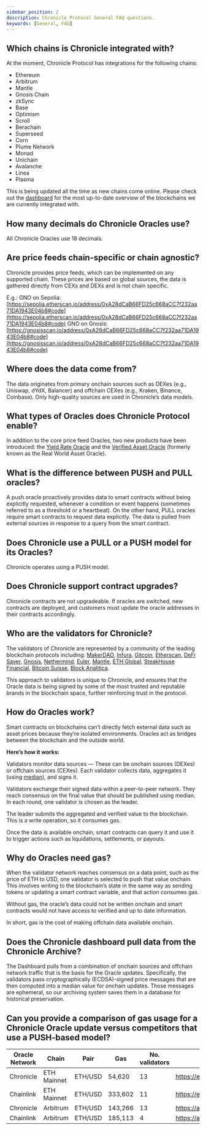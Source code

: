 ```yaml
---
sidebar_position: 2
description: Chronicle Protocol General FAQ questions.
keywords: [General, FAQ]
---
```


## Which chains is Chronicle integrated with?

At the moment, Chronicle Protocol has integrations for the following chains:

- Ethereum
- Arbitrum
- Mantle
- Gnosis Chain
- zkSync
- Base
- Optimism
- Scroll
- Berachain
- Superseed
- Corn
- Plume Network
- Monad
- Unichain
- Avalanche
- Linea
- Plasma

This is being updated all the time as new chains come online. Please check out the [dashboard](https://chroniclelabs.org/dashboard/oracles) for the most up-to-date overview of the blockchains we are currently integrated with.

## How many decimals do Chronicle Oracles use?

All Chronicle Oracles use 18 decimals.

## Are price feeds chain-specific or chain agnostic?

Chronicle provides price feeds, which can be implemented on any supported chain. These prices are based on global sources, the data is gathered directly from CEXs and DEXs and is not chain specific.

E.g.: GNO on Sepolia: [https://sepolia.etherscan.io/address/0xA28dCaB66FD25c668aCC7f232aa71DA1943E04b8#code](https://sepolia.etherscan.io/address/0xA28dCaB66FD25c668aCC7f232aa71DA1943E04b8#code)
GNO on Gnosis: [https://gnosisscan.io/address/0xA28dCaB66FD25c668aCC7f232aa71DA1943E04b8#code](https://gnosisscan.io/address/0xA28dCaB66FD25c668aCC7f232aa71DA1943E04b8#code)

## Where does the data come from?

The data originates from primary onchain sources such as DEXes (e.g., Uniswap, dYdX, Balancer) and offchain CEXes (e.g., Kraken, Binance, Coinbase). Only high-quality sources are used in Chronicle’s data models.

## What types of Oracles does Chronicle Protocol enable?
In addition to the core price feed Oracles, two new products have been introduced: the [Yield Rate Oracle](https://chroniclelabs.org/blog/the-yield-rate-oracle) and the [Verified Asset Oracle](https://chroniclelabs.org/blog/m-0-and-chronicle-raising-the-standard-in-collateral-verification-with-the-rwa-oracle) (formerly known as the Real World Asset Oracle).

## What is the difference between PUSH and PULL oracles?

A push oracle proactively provides data to smart contracts without being explicitly requested, whenever a condition or event happens (sometimes referred to as a threshold or a heartbeat). On the other hand, PULL oracles require smart contracts to request data explicitly. The data is pulled from external sources in response to a query from the smart contract.

## Does Chronicle use a PULL or a PUSH model for its Oracles?

Chronicle operates using a PUSH model.

## Does Chronicle support contract upgrades?

Chronicle contracts are not upgradeable. If oracles are switched, new contracts are deployed, and customers must update the oracle addresses in their contracts accordingly.

## Who are the validators for Chronicle?

The validators of Chronicle are represented by a community of the leading blockchain protocols including:
[MakerDAO](https://makerdao.com), [Infura](https://www.infura.io/), [Gitcoin](https://www.gitcoin.co/), [Etherscan](https://etherscan.io/), [DeFi Saver](https://defisaver.com/), [Gnosis](https://www.gnosis.io/), [Nethermind](https://www.nethermind.io/), [Euler](https://www.euler.finance/), [Mantle](https://www.mantle.xyz/), [ETH Global](https://ethglobal.com/), [SteakHouse Financial](https://www.steakhouse.financial/), [Bitcoin Suisse](https://bitcoinsuisse.com/), [Block Analitica](https://blockanalitica.com/).

This approach to validators is unique to Chronicle, and ensures that the Oracle data is being signed by some of the most trusted and reputable brands in the blockchain space, further reinforcing trust in the protocol.

## How do Oracles work?
Smart contracts on blockchains can’t directly fetch external data such as asset prices because they’re isolated environments. Oracles act as bridges between the blockchain and the outside world.

**Here’s how it works:**

Validators monitor data sources — These can be onchain sources (DEXes) or offchain sources (CEXes). Each validator collects data, aggregates it (using [median](https://en.wikipedia.org/wiki/Median)), and signs it.

Validators exchange their signed data within a peer-to-peer network. They reach consensus on the final value that should be published using median. In each round, one validator is chosen as the leader.

The leader submits the aggregated and verified value to the blockchain. This is a write operation, so it consumes gas.

Once the data is available onchain, smart contracts can query it and use it to trigger actions such as liquidations, settlements, or payouts.

## Why do Oracles need gas?
When the validator network reaches consensus on a data point, such as the price of ETH to USD, one validator is selected to push that value onchain. This involves writing to the blockchain’s state in the same way as sending tokens or updating a smart contract variable, and that action consumes gas.

Without gas, the oracle’s data could not be written onchain and smart contracts would not have access to verified and up to date information.

In short, gas is the cost of making offchain data available onchain.

## Does the Chronicle dashboard pull data from the Chronicle Archive?

The Dashboard pulls from a combination of onchain sources and offchain network traffic that is the basis for the Oracle updates. Specifically, the validators pass cryptographically (ECDSA)-signed price messages that are then computed into a median value for onchain updates. Those messages are ephemeral, so our archiving system saves them in a database for historical preservation.

## Can you provide a comparison of gas usage for a Chronicle Oracle update versus competitors that use a PUSH-based model?

| Oracle Network | Chain | Pair | Gas | No. validators | Etherscan link |
| ------------- | ------------- | ------------- | ------------- | ------------- | ------------- |
| Chronicle |ETH Mainnet | ETH/USD| 54,620 | 13 | https://etherscan.io/tx/0xf365e0c8def94e3aa666dd443ad10c7b86d9bf55b74878e42cf42e9f5b56fdf3 |
| Chainlink |ETH Mainnet | ETH/USD| 333,602 | 11 | https://etherscan.io/tx/0xe236f406773bd2049549131646cda58497a1a9cb9c03fd624a5552fdd1503bd3 |
| Chronicle | Arbitrum | ETH/USD| 143,266 | 13 | https://arbiscan.io/tx/0xf9e83b4515303b22bbae8274f5b4e3c7b64c988c3b026d40b0984075913609d9 |
| Chainlink | Arbitrum | ETH/USD| 185,113 | 4 | https://arbiscan.io/tx/0xfd7a955985634bba3e26a5820aa277479be096b0695872eee0ccf1b7728b3774 |